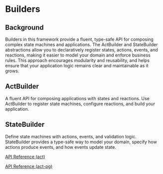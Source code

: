 # Builders

## Background

Builders in this framework provide a fluent, type-safe API for composing complex state machines and applications. The ActBuilder and StateBuilder abstractions allow you to declaratively register states, actions, events, and reactions, making it easier to model your domain and enforce business rules. This approach encourages modularity and reusability, and helps ensure that your application logic remains clear and maintainable as it grows.

## ActBuilder

A fluent API for composing applications with states and reactions. Use ActBuilder to register state machines, configure reactions, and build your application.

## StateBuilder

Define state machines with actions, events, and validation logic. StateBuilder provides a type-safe way to model your domain, specify how actions produce events, and how events update state.

[API Reference (act)](../api/act.src)

[API Reference (act-pg)](../api/act-pg)
